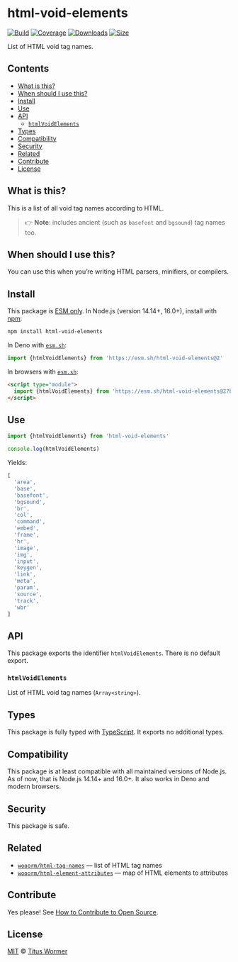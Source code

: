 # html-void-elements

[![Build][build-badge]][build]
[![Coverage][coverage-badge]][coverage]
[![Downloads][downloads-badge]][downloads]
[![Size][size-badge]][size]

List of HTML void tag names.

## Contents

*   [What is this?](#what-is-this)
*   [When should I use this?](#when-should-i-use-this)
*   [Install](#install)
*   [Use](#use)
*   [API](#api)
    *   [`htmlVoidElements`](#htmlvoidelements)
*   [Types](#types)
*   [Compatibility](#compatibility)
*   [Security](#security)
*   [Related](#related)
*   [Contribute](#contribute)
*   [License](#license)

## What is this?

This is a list of all void tag names according to HTML.

> 👉 **Note**: includes ancient (such as `basefont` and `bgsound`) tag names
> too.

## When should I use this?

You can use this when you’re writing HTML parsers, minifiers, or compilers.

## Install

This package is [ESM only][esm].
In Node.js (version 14.14+, 16.0+), install with [npm][]:

```sh
npm install html-void-elements
```

In Deno with [`esm.sh`][esmsh]:

```js
import {htmlVoidElements} from 'https://esm.sh/html-void-elements@2'
```

In browsers with [`esm.sh`][esmsh]:

```html
<script type="module">
  import {htmlVoidElements} from 'https://esm.sh/html-void-elements@2?bundle'
</script>
```

## Use

```js
import {htmlVoidElements} from 'html-void-elements'

console.log(htmlVoidElements)
```

Yields:

```js
[
  'area',
  'base',
  'basefont',
  'bgsound',
  'br',
  'col',
  'command',
  'embed',
  'frame',
  'hr',
  'image',
  'img',
  'input',
  'keygen',
  'link',
  'meta',
  'param',
  'source',
  'track',
  'wbr'
]
```

## API

This package exports the identifier `htmlVoidElements`.
There is no default export.

### `htmlVoidElements`

List of HTML void tag names (`Array<string>`).

## Types

This package is fully typed with [TypeScript][].
It exports no additional types.

## Compatibility

This package is at least compatible with all maintained versions of Node.js.
As of now, that is Node.js 14.14+ and 16.0+.
It also works in Deno and modern browsers.

## Security

This package is safe.

## Related

*   [`wooorm/html-tag-names`](https://github.com/wooorm/html-tag-names)
    — list of HTML tag names
*   [`wooorm/html-element-attributes`](https://github.com/wooorm/html-element-attributes)
    — map of HTML elements to attributes

## Contribute

Yes please!
See [How to Contribute to Open Source][contribute].

## License

[MIT][license] © [Titus Wormer][author]

<!-- Definition -->

[build-badge]: https://github.com/wooorm/html-void-elements/workflows/main/badge.svg

[build]: https://github.com/wooorm/html-void-elements/actions

[coverage-badge]: https://img.shields.io/codecov/c/github/wooorm/html-void-elements.svg

[coverage]: https://codecov.io/github/wooorm/html-void-elements

[downloads-badge]: https://img.shields.io/npm/dm/html-void-elements.svg

[downloads]: https://www.npmjs.com/package/html-void-elements

[size-badge]: https://img.shields.io/bundlephobia/minzip/html-void-elements.svg

[size]: https://bundlephobia.com/result?p=html-void-elements

[npm]: https://docs.npmjs.com/cli/install

[esmsh]: https://esm.sh

[license]: license

[author]: https://wooorm.com

[esm]: https://gist.github.com/sindresorhus/a39789f98801d908bbc7ff3ecc99d99c

[typescript]: https://www.typescriptlang.org

[contribute]: https://opensource.guide/how-to-contribute/
